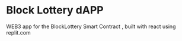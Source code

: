 # Block Lottery dAPP 

WEB3 app for the BlockLottery Smart Contract , built with react using replit.com